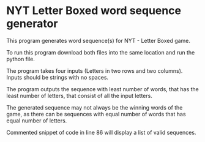# NYT Letter Boxed word sequence generator

This program generates word sequence(s) for NYT - Letter Boxed game.

To run this program download both files into the same location and run the python file.

The program takes four inputs (Letters in two rows and two columns). Inputs should be strings with no spaces.

The program outputs the sequence with least number of words, that has the least number of letters, that consist of all the input letters.

The generated sequence may not always be the winning words of the game, as there can be sequences with equal number of words that has equal number of letters.

Commented snippet of code in line 86 will display a list of valid sequences.

